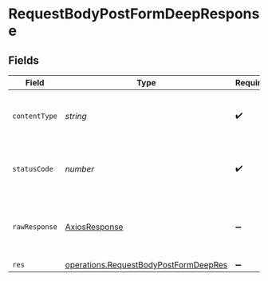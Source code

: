 # RequestBodyPostFormDeepResponse


## Fields

| Field                                                                                                 | Type                                                                                                  | Required                                                                                              | Description                                                                                           |
| ----------------------------------------------------------------------------------------------------- | ----------------------------------------------------------------------------------------------------- | ----------------------------------------------------------------------------------------------------- | ----------------------------------------------------------------------------------------------------- |
| `contentType`                                                                                         | *string*                                                                                              | :heavy_check_mark:                                                                                    | HTTP response content type for this operation                                                         |
| `statusCode`                                                                                          | *number*                                                                                              | :heavy_check_mark:                                                                                    | HTTP response status code for this operation                                                          |
| `rawResponse`                                                                                         | [AxiosResponse](https://axios-http.com/docs/res_schema)                                               | :heavy_minus_sign:                                                                                    | Raw HTTP response; suitable for custom response parsing                                               |
| `res`                                                                                                 | [operations.RequestBodyPostFormDeepRes](../../../sdk/models/operations/requestbodypostformdeepres.md) | :heavy_minus_sign:                                                                                    | OK                                                                                                    |